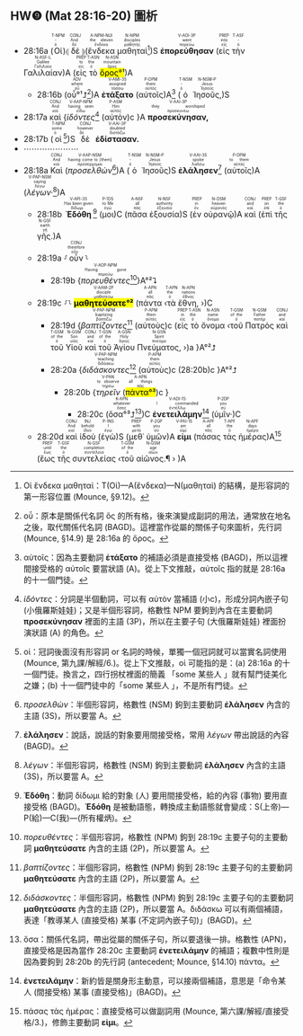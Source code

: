 ## HW❾ (Mat 28:16-20) 圖析



- <rt>28:16a</rt> (<RUBY><ruby><ruby>Οἱ<rt>ὁ</rt></ruby><rt>-</rt></ruby><rt>T-NPM</rt></RUBY>)⦇ <RUBY><ruby><ruby>δὲ<rt>δέ</rt></ruby><rt>And</rt></ruby><rt>CONJ</rt></RUBY> ⦈(<RUBY><ruby><ruby>ἕνδεκα<rt>ἕνδεκα</rt></ruby><rt>the eleven</rt></ruby><rt>A-NPM-NUI</rt></RUBY> <RUBY><ruby><ruby>μαθηταὶ<rt>μαθητής</rt></ruby><rt>disciples</rt></ruby><rt>N-NPM</rt></RUBY>[^1])S <RUBY><ruby><ruby><strong>ἐπορεύθησαν</strong><rt>πορεύω</rt></ruby><rt>went</rt></ruby><rt>V-AOI-3P</rt></RUBY> (<RUBY><ruby><ruby>εἰς<rt>εἰς</rt></ruby><rt>into</rt></ruby><rt>PREP</rt></RUBY> <RUBY><ruby><ruby>τὴν<rt>ὁ</rt></ruby><rt>-</rt></ruby><rt>T-ASF</rt></RUBY> <RUBY><ruby><ruby>Γαλιλαίαν<rt>Γαλιλαία</rt></ruby><rt>Galilee</rt></ruby><rt>N-ASF-L</rt></RUBY>)A (<RUBY><ruby><ruby>εἰς<rt>εἰς</rt></ruby><rt>to</rt></ruby><rt>PREP</rt></RUBY> <RUBY><ruby><ruby>τὸ<rt>ὁ</rt></ruby><rt>the</rt></ruby><rt>T-ASN</rt></RUBY> <RUBY><ruby><ruby><mark>ὄρος°¹</mark><rt>ὄρος</rt></ruby><rt>mountain</rt></ruby><rt>N-ASN</rt></RUBY>)A 
	- <rt>28:16b</rt> (<RUBY><ruby><ruby>οὗ°¹⮥<rt>οὗ</rt></ruby><rt>where</rt></ruby><rt>ADV</rt></RUBY>[^2])A <RUBY><ruby><ruby><strong>ἐτάξατο</strong><rt>τάσσω</rt></ruby><rt>assigned</rt></ruby><rt>V-AMI-3S</rt></RUBY> (<RUBY><ruby><ruby>αὐτοῖς<rt>αὐτός</rt></ruby><rt>them</rt></ruby><rt>P-DPM</rt></RUBY>)A[^3] (<RUBY><ruby><ruby>ὁ<rt>ὁ</rt></ruby><rt>-</rt></ruby><rt>T-NSM</rt></RUBY> <RUBY><ruby><ruby>Ἰησοῦς,<rt>Ἰησοῦς</rt></ruby><rt>Jesus</rt></ruby><rt>N-NSM-P</rt></RUBY>)S
- <rt>28:17a</rt> <RUBY><ruby><ruby>καὶ<rt>καί</rt></ruby><rt>And</rt></ruby><rt>CONJ</rt></RUBY> {<RUBY><ruby><ruby><em>ἰδόντες</em><rt>εἴδω</rt></ruby><rt>having seen</rt></ruby><rt>V-AAP-NPM</rt></RUBY>[^4] (<RUBY><ruby><ruby>αὐτὸν<rt>αὐτός</rt></ruby><rt>Him</rt></ruby><rt>P-ASM</rt></RUBY>)c }A <RUBY><ruby><ruby><strong>προσεκύνησαν,</strong><rt>προσκυνέω</rt></ruby><rt>they worshiped</rt></ruby><rt>V-AAI-3P</rt></RUBY> 
- <rt>28:17b</rt> (<RUBY><ruby><ruby>οἱ<rt>ὁ</rt></ruby><rt>some</rt></ruby><rt>T-NPM</rt></RUBY>[^5])S <RUBY><ruby><ruby>δὲ<rt>δέ</rt></ruby><rt>however</rt></ruby><rt>CONJ</rt></RUBY> <RUBY><ruby><ruby><strong>ἐδίστασαν.</strong><rt>διστάζω</rt></ruby><rt>doubted</rt></ruby><rt>V-AAI-3P</rt></RUBY> 
- ⋯⋯⋯⋯⋯⋯⋯
- <rt>28:18a</rt> <RUBY><ruby><ruby>Καὶ<rt>καί</rt></ruby><rt>And</rt></ruby><rt>CONJ</rt></RUBY> (<RUBY><ruby><ruby><em>προσελθὼν</em><rt>προσέρχομαι</rt></ruby><rt>having come to [them]</rt></ruby><rt>V-AAP-NSM</rt></RUBY>[^6])A (<RUBY><ruby><ruby>ὁ<rt>ὁ</rt></ruby><rt>-</rt></ruby><rt>T-NSM</rt></RUBY> <RUBY><ruby><ruby>Ἰησοῦς<rt>Ἰησοῦς</rt></ruby><rt>Jesus</rt></ruby><rt>N-NSM-P</rt></RUBY>)S <RUBY><ruby><ruby><strong>ἐλάλησεν</strong><rt>λαλέω</rt></ruby><rt>spoke</rt></ruby><rt>V-AAI-3S</rt></RUBY>[^7]  (<RUBY><ruby><ruby>αὐτοῖς<rt>αὐτός</rt></ruby><rt>to them</rt></ruby><rt>P-DPM</rt></RUBY>)A (<RUBY><ruby><ruby><em>λέγων·</em><rt>λέγω</rt></ruby><rt>saying</rt></ruby><rt>V-PAP-NSM</rt></RUBY>[^8])A
	- <rt>28:18b</rt> <RUBY><ruby><ruby><strong>Ἐδόθη</strong><rt>δίδωμι</rt></ruby><rt>Has been given</rt></ruby><rt>V-API-3S</rt></RUBY>[^9] (<RUBY><ruby><ruby>μοι<rt>ἐγώ</rt></ruby><rt>to Me</rt></ruby><rt>P-1DS</rt></RUBY>)C (<RUBY><ruby><ruby>πᾶσα<rt>πᾶς</rt></ruby><rt>all</rt></ruby><rt>A-NSF</rt></RUBY> <RUBY><ruby><ruby>ἐξουσία<rt>ἐξουσία</rt></ruby><rt>authority</rt></ruby><rt>N-NSF</rt></RUBY>)S (<RUBY><ruby><ruby>ἐν<rt>ἐν</rt></ruby><rt>in</rt></ruby><rt>PREP</rt></RUBY> <RUBY><ruby><ruby>οὐρανῷ<rt>οὐρανός</rt></ruby><rt>heaven</rt></ruby><rt>N-DSM</rt></RUBY>)A <RUBY><ruby><ruby>καὶ<rt>καί</rt></ruby><rt>and</rt></ruby><rt>CONJ</rt></RUBY> (<RUBY><ruby><ruby>ἐπὶ<rt>ἐπί</rt></ruby><rt>on</rt></ruby><rt>PREP</rt></RUBY> <RUBY><ruby><ruby>τῆς<rt>ὁ</rt></ruby><rt>the</rt></ruby><rt>T-GSF</rt></RUBY> <RUBY><ruby><ruby>γῆς.<rt>γῆ</rt></ruby><rt>earth</rt></ruby><rt>N-GSF</rt></RUBY>)A 
	- <rt>28:19a</rt> ⸉<RUBY><ruby><ruby>οὖν<rt>οὖν</rt></ruby><rt>therefore</rt></ruby><rt>CONJ</rt></RUBY>⸊
		- <rt>28:19b</rt> {<RUBY><ruby><ruby><em>πορευθέντες</em><rt>πορεύω</rt></ruby><rt>Having gone</rt></ruby><rt>V-AOP-NPM</rt></RUBY>[^10]}A°²⮧ 
	- <rt>28:19c</rt> ⸉⸊ <RUBY><ruby><ruby><mark><strong>μαθητεύσατε°²</strong></mark><rt>μαθητεύω</rt></ruby><rt>disciple</rt></ruby><rt>V-AAM-2P</rt></RUBY> (<RUBY><ruby><ruby>πάντα<rt>πᾶς</rt></ruby><rt>all</rt></ruby><rt>A-APN</rt></RUBY> ‹<RUBY><ruby><ruby>τὰ<rt>ὁ</rt></ruby><rt>the</rt></ruby><rt>T-APN</rt></RUBY> <RUBY><ruby><ruby>ἔθνη,<rt>ἔθνος</rt></ruby><rt>nations</rt></ruby><rt>N-APN</rt></RUBY> ›)C 
		- <rt>28:19d</rt> {<RUBY><ruby><ruby><em>βαπτίζοντες</em><rt>βαπτίζω</rt></ruby><rt>baptizing</rt></ruby><rt>V-PAP-NPM</rt></RUBY>[^11] (<RUBY><ruby><ruby>αὐτοὺς<rt>αὐτός</rt></ruby><rt>them</rt></ruby><rt>P-APM</rt></RUBY>)c (<RUBY><ruby><ruby>εἰς<rt>εἰς</rt></ruby><rt>in</rt></ruby><rt>PREP</rt></RUBY> <RUBY><ruby><ruby>τὸ<rt>ὁ</rt></ruby><rt>the</rt></ruby><rt>T-ASN</rt></RUBY> <RUBY><ruby><ruby>ὄνομα<rt>ὄνομα</rt></ruby><rt>name</rt></ruby><rt>N-ASN</rt></RUBY> ‹<RUBY><ruby><ruby>τοῦ<rt>ὁ</rt></ruby><rt>of the</rt></ruby><rt>T-GSM</rt></RUBY> <RUBY><ruby><ruby>Πατρὸς<rt>πατήρ</rt></ruby><rt>Father</rt></ruby><rt>N-GSM</rt></RUBY> <RUBY><ruby><ruby>καὶ<rt>καί</rt></ruby><rt>and</rt></ruby><rt>CONJ</rt></RUBY> <RUBY><ruby><ruby>τοῦ<rt>ὁ</rt></ruby><rt>of the</rt></ruby><rt>T-GSM</rt></RUBY> <RUBY><ruby><ruby>Υἱοῦ<rt>υἱός</rt></ruby><rt>Son</rt></ruby><rt>N-GSM</rt></RUBY> <RUBY><ruby><ruby>καὶ<rt>καί</rt></ruby><rt>and</rt></ruby><rt>CONJ</rt></RUBY> <RUBY><ruby><ruby>τοῦ<rt>ὁ</rt></ruby><rt>of the</rt></ruby><rt>T-GSN</rt></RUBY> <RUBY><ruby><ruby>Ἁγίου<rt>ἅγιος</rt></ruby><rt>Holy</rt></ruby><rt>A-GSN</rt></RUBY> <RUBY><ruby><ruby>Πνεύματος,<rt>πνεῦμα</rt></ruby><rt>Spirit</rt></ruby><rt>N-GSN</rt></RUBY> ›)a }A°²⮥ 
		- <rt>28:20a</rt> {<RUBY><ruby><ruby><em>διδάσκοντες</em><rt>διδάσκω</rt></ruby><rt>teaching</rt></ruby><rt>V-PAP-NPM</rt></RUBY>[^12] (<RUBY><ruby><ruby>αὐτοὺς<rt>αὐτός</rt></ruby><rt>them</rt></ruby><rt>P-APM</rt></RUBY>)c (<rt>28:20b</rt>)c }A°²⮥ 
			- <rt>28:20b</rt> {<RUBY><ruby><ruby><em>τηρεῖν</em><rt>τηρέω</rt></ruby><rt>to observe</rt></ruby><rt>V-PAN</rt></RUBY> (<RUBY><ruby><ruby><mark>πάντα°³</mark><rt>πᾶς</rt></ruby><rt>all things</rt></ruby><rt>A-APN</rt></RUBY>)c }
				- <rt>28:20c</rt> (<RUBY><ruby><ruby>ὅσα°³⮥<rt>ὅσος</rt></ruby><rt>whatever</rt></ruby><rt>K-APN</rt></RUBY>[^13])C <RUBY><ruby><ruby><strong>ἐνετειλάμην</strong><rt>ἐντέλλω</rt></ruby><rt>I commanded</rt></ruby><rt>V-ADI-1S</rt></RUBY>[^14] (<RUBY><ruby><ruby>ὑμῖν·<rt>σύ</rt></ruby><rt>you</rt></ruby><rt>P-2DP</rt></RUBY>)C
	- <rt>28:20d</rt> <RUBY><ruby><ruby>καὶ<rt>καί</rt></ruby><rt>And</rt></ruby><rt>CONJ</rt></RUBY> <RUBY><ruby><ruby>ἰδοὺ<rt>ἰδού</rt></ruby><rt>behold</rt></ruby><rt>INJ</rt></RUBY> (<RUBY><ruby><ruby>ἐγὼ<rt>ἐγώ</rt></ruby><rt>I</rt></ruby><rt>P-1NS</rt></RUBY>)S (<RUBY><ruby><ruby>μεθ᾽<rt>μετά</rt></ruby><rt>with</rt></ruby><rt>PREP</rt></RUBY> <RUBY><ruby><ruby>ὑμῶν<rt>σύ</rt></ruby><rt>you</rt></ruby><rt>P-2GP</rt></RUBY>)A <RUBY><ruby><ruby><strong>εἰμι</strong><rt>εἰμί</rt></ruby><rt>am</rt></ruby><rt>V-PAI-1S</rt></RUBY> (<RUBY><ruby><ruby>πάσας<rt>πᾶς</rt></ruby><rt>all</rt></ruby><rt>A-APF</rt></RUBY> <RUBY><ruby><ruby>τὰς<rt>ὁ</rt></ruby><rt>the</rt></ruby><rt>T-APF</rt></RUBY> <RUBY><ruby><ruby>ἡμέρας<rt>ἡμέρα</rt></ruby><rt>days</rt></ruby><rt>N-APF</rt></RUBY>)A[^15] (<RUBY><ruby><ruby>ἕως<rt>ἕως</rt></ruby><rt>until</rt></ruby><rt>PREP</rt></RUBY> <RUBY><ruby><ruby>τῆς<rt>ὁ</rt></ruby><rt>the</rt></ruby><rt>T-GSF</rt></RUBY> <RUBY><ruby><ruby>συντελείας<rt>συντέλεια</rt></ruby><rt>completion</rt></ruby><rt>N-GSF</rt></RUBY> ‹<RUBY><ruby><ruby>τοῦ<rt>ὁ</rt></ruby><rt>of the</rt></ruby><rt>T-GSM</rt></RUBY> <RUBY><ruby><ruby>αἰῶνος.¶<rt>αἰών</rt></ruby><rt>age</rt></ruby><rt>N-GSM</rt></RUBY> › )A

[^1]: Οἱ ἕνδεκα μαθηταὶ：T(Οἱ)—A(ἕνδεκα)—N(μαθηταὶ) 的結構，是形容詞的第一形容位置 (Mounce, §9.12)。
[^2]: οὗ：原本是關係代名詞 ὅς 的所有格，後來演變成副詞的用法，通常放在地名之後，取代關係代名詞 (BAGD)。這裡當作從屬的關係子句來圖析，先行詞 (Mounce, §14.9) 是 28:16a 的 ὄρος。
[^3]: αὐτοῖς：因為主要動詞 **ἐτάξατο** 的補語必須是直接受格 (BAGD)，所以這裡間接受格的 αὐτοῖς 要當狀語 (A)。從上下文推敲，αὐτοῖς 指的就是 28:16a 的十一個門徒。
[^4]: _ἰδόντες_：分詞是半個動詞，可以有 αὐτὸν 當補語 (小c)，形成分詞內嵌子句 (小俄羅斯娃娃)；又是半個形容詞，格數性 NPM 要鉤到內含在主要動詞 **προσεκύνησαν** 裡面的主語 (3P)，所以在主要子句 (大俄羅斯娃娃) 裡面扮演狀語 (A) 的角色。
[^5]: οἱ：冠詞後面沒有形容詞 or 名詞的時候，單獨一個冠詞就可以當實名詞使用 (Mounce, 第九課/解經/6.)。從上下文推敲，οἱ 可能指的是：(a) 28:16a 的十一個門徒。換言之，四行拐杖裡面的簡義 「some 某些人 」就有幫門徒美化之嫌；(b) 十一個門徒中的「some 某些人 」，不是所有門徒。
[^6]: _προσελθὼν_：半個形容詞，格數性 (NSM) 鉤到主要動詞 **ἐλάλησεν** 內含的主語 (3S)，所以要當 A。
[^7]: **ἐλάλησεν**：說話，說話的對象要用間接受格，常用 _λέγων_ 帶出說話的內容 (BAGD)。
[^8]: _λέγων_：半個形容詞，格數性 (NSM) 鉤到主要動詞 **ἐλάλησεν** 內含的主語 (3S)，所以要當 A。
[^9]: **Ἐδόθη**：動詞 δίδωμι 給的對象 (人) 要用間接受格，給的內容 (事物) 要用直接受格 (BAGD)。**Ἐδόθη** 是被動語態，轉換成主動語態就會變成：S(上帝)—P(給)—C(我)—(所有權炳)。
[^10]: _πορευθέντες_：半個形容詞，格數性 (NPM) 鉤到 28:19c 主要子句的主要動詞 **μαθητεύσατε** 內含的主語 (2P)，所以要當 A。
[^11]: _βαπτίζοντες_：半個形容詞，格數性 (NPM) 鉤到 28:19c 主要子句的主要動詞 **μαθητεύσατε** 內含的主語 (2P)，所以要當 A。
[^12]: _διδάσκοντες_：半個形容詞，格數性 (NPM) 鉤到 28:19c 主要子句的主要動詞 **μαθητεύσατε** 內含的主語 (2P)，所以要當 A。διδάσκω 可以有兩個補語，表達「教導某人 (直接受格) 某事 (不定詞內嵌子句)」(BAGD)。
[^13]: ὅσα：關係代名詞，帶出從屬的關係子句，所以要退後一排。格數性 (APN)，直接受格是因為當作 28:20c 主要動詞 **ἐνετειλάμην** 的補語；複數中性則是因為要鉤到 28:20b 的先行詞 (antecedent; Mounce, §14.10) πάντα。
[^14]: **ἐνετειλάμην**：新約皆是關身形主動意，可以接兩個補語，意思是「命令某人 (間接受格)  某事 (直接受格)」(BAGD)。
[^15]: πάσας τὰς ἡμέρας：直接受格可以做副詞用 (Mounce, 第六課/解經/直接受格/3.)，修飾主要動詞 **εἰμι**。

